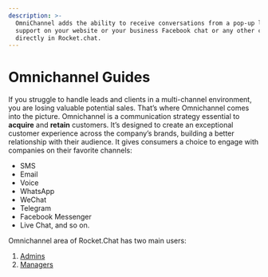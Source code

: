 ```yaml
---
description: >-
  OmniChannel adds the ability to receive conversations from a pop-up livechat
  support on your website or your business Facebook chat or any other channel
  directly in Rocket.chat.
---
```


# Omnichannel Guides

If you struggle to handle leads and clients in a multi-channel environment, you are losing valuable potential sales. That’s where Omnichannel comes into the picture. Omnichannel is a communication strategy essential to **acquire** and **retain** customers. It’s designed to create an exceptional customer experience across the company’s brands, building a better relationship with their audience. It gives consumers a choice to engage with companies on their favorite channels: 

* SMS 
* Email
* Voice
* WhatsApp
* WeChat
* Telegram
* Facebook Messenger
* Live Chat, and so on. 

Omnichannel area of Rocket.Chat has two main users:

1. [Admins](https://docs.rocket.chat/guides/omnichannel-guides/omnichannel)
2. [Managers](https://docs.rocket.chat/guides/omnichannel-guides/omnichannel-manger-guides)

